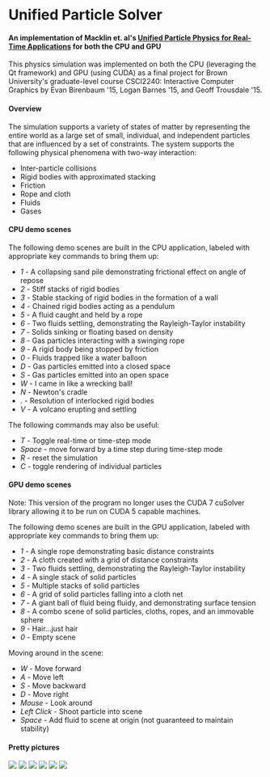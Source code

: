 # Unified Particle Solver

#### An implementation of Macklin et. al's [Unified Particle Physics for Real-Time Applications](http://mmacklin.com/uppfrta_preprint.pdf) for both the CPU and GPU

This physics simulation was implemented on both the CPU (leveraging the Qt framework) and GPU (using CUDA) as a final project for Brown University's graduate-level course CSCI2240: Interactive Computer Graphics by Evan Birenbaum '15, Logan Barnes '15, and Geoff Trousdale '15.

#### Overview

The simulation supports a variety of states of matter by representing the entire world as a large set of small, individual, and independent particles that are influenced by a set of constraints. The system supports the following physical phenomena with two-way interaction:

- Inter-particle collisions
- Rigid bodies with approximated stacking
- Friction
- Rope and cloth
- Fluids
- Gases

#### CPU demo scenes

The following demo scenes are built in the CPU application, labeled with appropriate key commands to bring them up:

- *1* - A collapsing sand pile demonstrating frictional effect on angle of repose
- *2* - Stiff stacks of rigid bodies
- *3* - Stable stacking of rigid bodies in the formation of a wall
- *4* - Chained rigid bodies acting as a pendulum
- *5* - A fluid caught and held by a rope
- *6* - Two fluids settling, demonstrating the Rayleigh-Taylor instability
- *7* - Solids sinking or floating based on density
- *8* - Gas particles interacting with a swinging rope
- *9* - A rigid body being stopped by friction
- *0* - Fluids trapped like a water balloon
- *D* - Gas particles emitted into a closed space
- *S* - Gas particles emitted into an open space
- *W* - I came in like a wrecking ball!
- *N* - Newton's cradle
- *.* - Resolution of interlocked rigid bodies
- *V* - A volcano erupting and settling

The following commands may also be useful:

- *T* - Toggle real-time or time-step mode
- *Space* - move forward by a time step during time-step mode
- *R* - reset the simulation
- *C* - toggle rendering of individual particles

#### GPU demo scenes

Note: This version of the program no longer uses the CUDA 7 cuSolver library allowing it to be run on CUDA 5 capable machines.

The following demo scenes are built in the GPU application, labeled with appropriate key commands to bring them up:

- *1* - A single rope demonstrating basic distance constraints
- *2* - A cloth created with a grid of distance constraints
- *3* - Two fluids settling, demonstrating the Rayleigh-Taylor instability
- *4* - A single stack of solid particles
- *5* - Multiple stacks of solid particles
- *6* - A grid of solid particles falling into a cloth net
- *7* - A giant ball of fluid being fluidy, and demonstrating surface tension
- *8* - A combo scene of solid particles, cloths, ropes, and an immovable sphere
- *9* - Hair...just hair
- *0* - Empty scene

Moving around in the scene:

- *W* - Move forward
- *A* - Move left
- *S* - Move backward
- *D* - Move right
- *Mouse* - Look around
- *Left Click* - Shoot particle into scene
- *Space* - Add fluid to scene at origin (not guaranteed to maintain stability)

#### Pretty pictures

![](./img/3d1.png)
![](./img/3d2.png)
![](./img/3d3.png)
![](./img/2d1.png)
![](./img/2d2.png)
![](./img/2d3.png)
